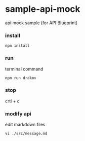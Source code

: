 # sample-api-mock
api mock sample (for API Blueprint)

### install
```
npm install
```

### run
terminal command
```
npm run drakov
```

### stop
crtl + c

### modify api
edit markdown files
```
vi ./src/message.md
```



